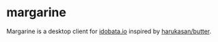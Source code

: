 # margarine

Margarine is a desktop client for [idobata.io](https://idobata.io) inspired by [harukasan/butter](https://github.com/harukasan/butter).

